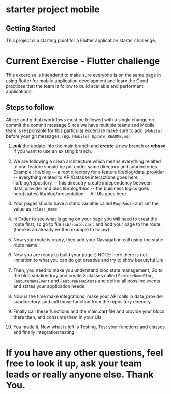 # starter project mobile

## Getting Started

This project is a starting point for a Flutter application starter challenge.

# Current Exercise - Flutter challenge

This excercise is intendend to make sure everyone is on the same page in using
flutter for mobile application development and learn the Good practices that the team is follow to build scallable and performant applications.

## Steps to follow

All `git` and github workflows must be followed with a single change on commit the commit message
Since we have multiple teams and Mobile team is responsible for this particular excercise make sure
to add `[Mobile]` before your git messages. (eg. `[Mobile] Update README.md`)

1. **_pull_** the update into the main branch and **_create_** a new branch or **_rebase_** if you want to use
   an existing branch.
2. We are following a clean architecture which means everything relalted to one feature should be put under same directory and subdirctories.
Example : lib/blog --  a root directory for a feature
          lib/blog/data_provider -- everything related to API/Databse interactions goes here
          lib/blog/repository -- this direcotry create independency between data_provider and bloc
          lib/blog/bloc --  the buisiness logics goes here(states)
          lib/blog/presentation -- All UIs goes here
3. Your pages should have a static variable called `PageRoute` and set the value as `/class_name`
4. In Order to see what is going on your page you will need to creat the route first, so go to file
   `lib/route.dart` and add your page to the route. (there is an already written example to follow)
5. Now your route is ready, then add your Naviagation call using the static route name
6. Now you are ready to build your page :) NOTE: here there is not limitation to what you can do
   get creative and try to show beautyful UIs
7. Then, you need to make you understand bloc state management, Go to the bloc subdirectory and create 3 classes called `FeatureNameBloc`, `FeatureNameEvent` and `FeatureNameState` and define all possilbe events and states your application needs

8. Now is the time make integrations, make your API calls in data_provider subdirectory. and call those function from the repository direcory 

9. Finally call these functions and the main.dart file and provide your blocs there then, and consume them in your UIs

10. You made it, Now what is left is Testing, Test your functions and classes and finally integration testing

# If you have any other questions, feel free to look it up, ask your team leads or really anyone else. Thank You.
